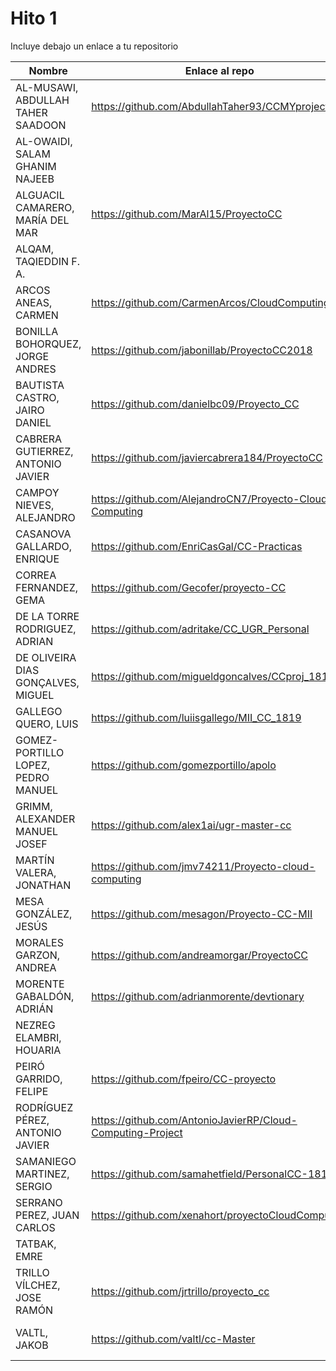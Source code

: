 # Hito 1

Incluye debajo un enlace a tu repositorio

| Nombre   | Enlace al repo | Versión |
|----------|--------------- |---------|
| AL-MUSAWI,  ABDULLAH TAHER SAADOON | https://github.com/AbdullahTaher93/CCMYproject | 0.2 |
| AL-OWAIDI,  SALAM GHANIM NAJEEB | | |
| ALGUACIL CAMARERO,  MARÍA DEL MAR | https://github.com/MarAl15/ProyectoCC | 1.5 **Reenviado** |
| ALQAM,  TAQIEDDIN F. A. | | |
| ARCOS ANEAS, CARMEN | https://github.com/CarmenArcos/CloudComputing | 1 |
| BONILLA BOHORQUEZ,  JORGE ANDRES | https://github.com/jabonillab/ProyectoCC2018 | 1.2 **Reenviado** |
| BAUTISTA CASTRO,  JAIRO DANIEL | https://github.com/danielbc09/Proyecto_CC | 1 |
| CABRERA GUTIERREZ,  ANTONIO JAVIER | https://github.com/javiercabrera184/ProyectoCC | 0.2 |
| CAMPOY NIEVES, ALEJANDRO | https://github.com/AlejandroCN7/Proyecto-Cloud-Computing | 1 **Reenviado**|
| CASANOVA GALLARDO, ENRIQUE | https://github.com/EnriCasGal/CC-Practicas | 1 |
| CORREA FERNANDEZ,  GEMA | https://github.com/Gecofer/proyecto-CC | 1 **Reenviado** |
| DE LA TORRE RODRIGUEZ,  ADRIAN | https://github.com/adritake/CC_UGR_Personal | 1.5 **Reenviado** |
| DE OLIVEIRA DIAS GONÇALVES, MIGUEL | https://github.com/migueldgoncalves/CCproj_1819 | 1 |
| GALLEGO QUERO,  LUIS | https://github.com/luiisgallego/MII_CC_1819 | 1 **Reenviado** |
| GOMEZ-PORTILLO LOPEZ,  PEDRO MANUEL | https://github.com/gomezportillo/apolo | 2 **Reenviado** |
| GRIMM,  ALEXANDER MANUEL JOSEF | https://github.com/alex1ai/ugr-master-cc | 1 |
| MARTÍN VALERA, JONATHAN | https://github.com/jmv74211/Proyecto-cloud-computing | 0.1 |
| MESA GONZÁLEZ, JESÚS | https://github.com/mesagon/Proyecto-CC-MII | 2 **Reenviado** |
| MORALES GARZON,  ANDREA | https://github.com/andreamorgar/ProyectoCC | 1 **Reenviado** |
| MORENTE GABALDÓN, ADRIÁN | https://github.com/adrianmorente/devtionary | 3 **Reenviado** |
| NEZREG ELAMBRI,   HOUARIA | | |
| PEIRÓ GARRIDO,  FELIPE | https://github.com/fpeiro/CC-proyecto | 1.1 **Reenviado** |
| RODRÍGUEZ PÉREZ, ANTONIO JAVIER | https://github.com/AntonioJavierRP/Cloud-Computing-Project | 1.0 |
| SAMANIEGO MARTINEZ,  SERGIO | https://github.com/samahetfield/PersonalCC-1819 | 1.2 **Reenviado** |
| SERRANO PEREZ,  JUAN CARLOS | https://github.com/xenahort/proyectoCloudComputing | 4 **Reenviado** |
| TATBAK,  EMRE | | |
| TRILLO VÍLCHEZ,  JOSE RAMÓN | https://github.com/jrtrillo/proyecto_cc | 0.1 |
| VALTL,  JAKOB | https://github.com/valtl/cc-Master | 4.0 **Reenviado 2** |
